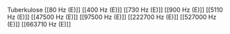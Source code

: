 Tuberkulose
[[80 Hz (E)]]
[[400 Hz (E)]]
[[730 Hz (E)]]
[[900 Hz (E)]]
[[5110 Hz (E)]]
[[47500 Hz (E)]]
[[97500 Hz (E)]]
[[222700 Hz (E)]]
[[527000 Hz (E)]]
[[663710 Hz (E)]]